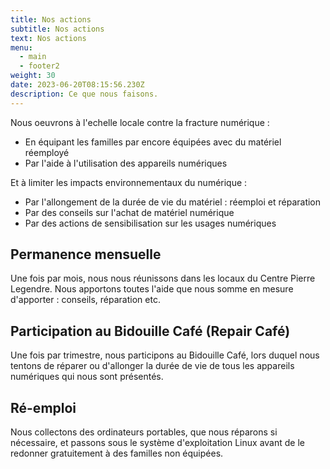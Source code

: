 ```yaml
---
title: Nos actions
subtitle: Nos actions
text: Nos actions
menu:
  - main
  - footer2
weight: 30
date: 2023-06-20T08:15:56.230Z
description: Ce que nous faisons.
---
```

  
Nous oeuvrons à l'echelle locale contre la fracture numérique :
* En équipant les familles par encore équipées avec du matériel réemployé
* Par l'aide à l'utilisation des appareils numériques

Et à limiter les impacts environnementaux du numérique :
* Par l'allongement de la durée de vie du matériel : réemploi et réparation
* Par des conseils sur l'achat de matériel numérique
* Par des actions de sensibilisation sur les usages numériques

## Permanence mensuelle

Une fois par mois, nous nous réunissons dans les locaux du Centre Pierre Legendre. Nous apportons toutes l'aide que nous somme en mesure d'apporter : conseils, réparation etc.

## Participation au Bidouille Café (Repair Café)

Une fois par trimestre, nous participons au Bidouille Café, lors duquel nous tentons de réparer ou d'allonger la durée de vie de tous les appareils numériques qui nous sont présentés.

## Ré-emploi

Nous collectons des ordinateurs portables, que nous réparons si nécessaire, et passons sous le système d'exploitation Linux avant de le redonner gratuitement à des familles non équipées.